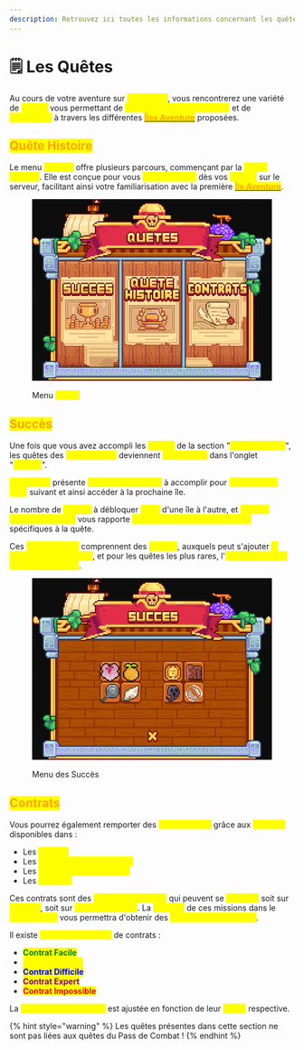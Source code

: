 ```yaml
---
description: Retrouvez ici toutes les informations concernant les quêtes
---
```


# 🗒️ Les Quêtes

Au cours de votre aventure sur <mark style="color:yellow;">**MineBerry**</mark>, vous rencontrerez une variété de <mark style="color:yellow;">**quêtes**</mark> vous permettant de <mark style="color:yellow;">**collecter des récompenses**</mark> et de <mark style="color:yellow;">**progresser**</mark> à travers les différentes [<mark style="color:orange;">**Îles Aventure**</mark>](../gameplay-partie-aventure/les-iles-aventure/) proposées.&#x20;

## <mark style="color:orange;">Quête Histoire</mark>

Le menu <mark style="color:yellow;">**/quetes**</mark> offre plusieurs parcours, commençant par la <mark style="color:yellow;">**Quête Histoire**</mark>. Elle est conçue pour vous <mark style="color:yellow;">**accompagner**</mark> dès vos <mark style="color:yellow;">**débuts**</mark> sur le serveur, facilitant ainsi votre familiarisation avec la première [<mark style="color:orange;">**Île Aventure**</mark>](../gameplay-partie-aventure/les-iles-aventure/).

<figure><img src="../.gitbook/assets/image (48).png" alt=""><figcaption><p>Menu <mark style="color:yellow;"><strong><code>/quete</code></strong></mark></p></figcaption></figure>

## <mark style="color:orange;">Succès</mark>

Une fois que vous avez accompli les <mark style="color:yellow;">**quêtes**</mark> de la section "<mark style="color:yellow;">**Quête Histoire**</mark>", les quêtes des <mark style="color:yellow;">**Îles Aventure**</mark> deviennent <mark style="color:yellow;">**disponibles**</mark> dans l'onglet "<mark style="color:yellow;">**Succès**</mark>".

<mark style="color:yellow;">**Chaque île**</mark> présente <mark style="color:yellow;">**ses propres quêtes**</mark> à accomplir pour <mark style="color:yellow;">**débloquer le rang**</mark> suivant et ainsi accéder à la prochaine île.

Le nombre de <mark style="color:yellow;">**succès**</mark> à débloquer <mark style="color:yellow;">**varie**</mark> d'une île à l'autre, et <mark style="color:yellow;">**chaque succès débloqué**</mark> vous rapporte <mark style="color:yellow;">**une ou plusieurs récompenses**</mark> spécifiques à la quête.&#x20;

Ces <mark style="color:yellow;">**récompenses**</mark> comprennent des <mark style="color:yellow;">**Berry's**</mark>, auxquels peut s'ajouter <mark style="color:yellow;">**la monnaie propre à l'île**</mark>, et pour les quêtes les plus rares, l'<mark style="color:yellow;">**accès à la vente de certains objets**</mark>.

<figure><img src="../.gitbook/assets/image (49).png" alt=""><figcaption><p>Menu des Succès</p></figcaption></figure>

## <mark style="color:orange;">Contrats</mark>

Vous pourrez également remporter des <mark style="color:yellow;">**récompenses**</mark> grâce aux <mark style="color:yellow;">**contrats**</mark> disponibles dans :

* Les <mark style="color:yellow;">**Caisses**</mark>
* Les <mark style="color:yellow;">**Récompenses des votes**</mark>
* Les <mark style="color:yellow;">**Récompenses des Jobs**</mark>
* Les <mark style="color:yellow;">**Rewards**</mark>

Ces contrats sont des <mark style="color:yellow;">**missions spéciales**</mark> qui peuvent se <mark style="color:yellow;">**dérouler**</mark> soit sur <mark style="color:yellow;">**votre île**</mark>, soit sur <mark style="color:yellow;">**les îles aventure**</mark>. La <mark style="color:yellow;">**réussite**</mark> de ces missions dans le <mark style="color:yellow;">**délai imparti**</mark> vous permettra d'obtenir des <mark style="color:yellow;">**récompenses uniques**</mark>.

Il existe <mark style="color:yellow;">**différentes raretés**</mark> de contrats :

* <mark style="color:green;">**Contrat Facile**</mark>
* <mark style="color:yellow;">**Contrat Avancé**</mark>
* <mark style="color:blue;">**Contrat Difficile**</mark>
* <mark style="color:purple;">**Contrat Expert**</mark>
* <mark style="color:red;">**Contrat Impossible**</mark>

La <mark style="color:yellow;">**difficulté des contrats**</mark> est ajustée en fonction de leur <mark style="color:yellow;">**rareté**</mark> respective.

{% hint style="warning" %}
Les quêtes présentes dans cette section ne sont pas liées aux quêtes du Pass de Combat !
{% endhint %}
